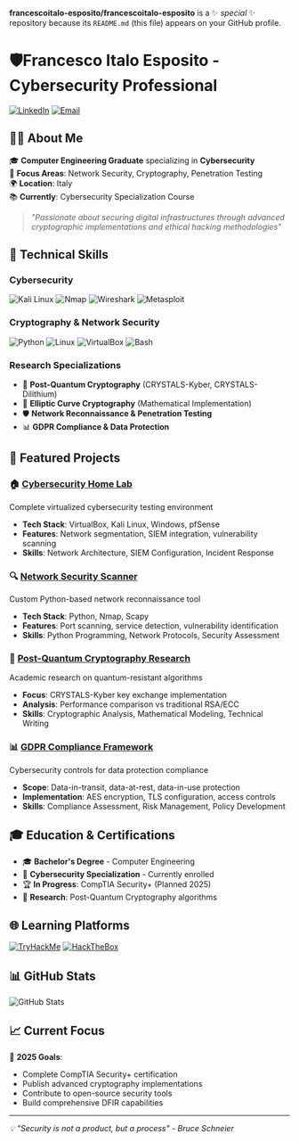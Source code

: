 **francescoitalo-esposito/francescoitalo-esposito** is a ✨ _special_ ✨ repository because its `README.md` (this file) appears on your GitHub profile.
# 🛡️Francesco Italo Esposito - Cybersecurity Professional

[![LinkedIn](https://img.shields.io/badge/LinkedIn-0077B5?style=for-the-badge&logo=linkedin&logoColor=white)](linkto:https://www.linkedin.com/in/francesco-italo-esposito-615b26387/)
[![Email](https://img.shields.io/badge/Email-D14836?style=for-the-badge&logo=gmail&logoColor=white)](mailto:francescoitaloesposito@gmail.com)

## 👨‍💻 About Me

🎓 **Computer Engineering Graduate** specializing in **Cybersecurity**  
🔐 **Focus Areas**: Network Security, Cryptography, Penetration Testing  
🌍 **Location**: Italy  
📚 **Currently**: Cybersecurity Specialization Course  

> *"Passionate about securing digital infrastructures through advanced cryptographic implementations and ethical hacking methodologies"*

## 🔧 Technical Skills

### **Cybersecurity**
![Kali Linux](https://img.shields.io/badge/Kali_Linux-557C94?style=flat&logo=kalilinux&logoColor=white)
![Nmap](https://img.shields.io/badge/Nmap-4682B4?style=flat&logo=nmap&logoColor=white)
![Wireshark](https://img.shields.io/badge/Wireshark-1679A7?style=flat&logo=wireshark&logoColor=white)
![Metasploit](https://img.shields.io/badge/Metasploit-2596CD?style=flat&logo=metasploit&logoColor=white)

### **Cryptography & Network Security**
![Python](https://img.shields.io/badge/Python-3776AB?style=flat&logo=python&logoColor=white)
![Linux](https://img.shields.io/badge/Linux-FCC624?style=flat&logo=linux&logoColor=black)
![VirtualBox](https://img.shields.io/badge/VirtualBox-183A61?style=flat&logo=virtualbox&logoColor=white)
![Bash](https://img.shields.io/badge/Bash-4EAA25?style=flat&logo=gnubash&logoColor=white)

### **Research Specializations**
- 🔐 **Post-Quantum Cryptography** (CRYSTALS-Kyber, CRYSTALS-Dilithium)
- 📐 **Elliptic Curve Cryptography** (Mathematical Implementation)
- 🛡️ **Network Reconnaissance & Penetration Testing**
- 📊 **GDPR Compliance & Data Protection**

## 📁 Featured Projects

### 🏠 [Cybersecurity Home Lab](./projects/home-lab)
Complete virtualized cybersecurity testing environment
- **Tech Stack**: VirtualBox, Kali Linux, Windows, pfSense
- **Features**: Network segmentation, SIEM integration, vulnerability scanning
- **Skills**: Network Architecture, SIEM Configuration, Incident Response

### 🔍 [Network Security Scanner](./projects/network-scanner)
Custom Python-based network reconnaissance tool
- **Tech Stack**: Python, Nmap, Scapy
- **Features**: Port scanning, service detection, vulnerability identification
- **Skills**: Python Programming, Network Protocols, Security Assessment

### 🔐 [Post-Quantum Cryptography Research](./projects/pqc-research)
Academic research on quantum-resistant algorithms
- **Focus**: CRYSTALS-Kyber key exchange implementation
- **Analysis**: Performance comparison vs traditional RSA/ECC
- **Skills**: Cryptographic Analysis, Mathematical Modeling, Technical Writing

### 📊 [GDPR Compliance Framework](./projects/gdpr-framework)
Cybersecurity controls for data protection compliance
- **Scope**: Data-in-transit, data-at-rest, data-in-use protection
- **Implementation**: AES encryption, TLS configuration, access controls
- **Skills**: Compliance Assessment, Risk Management, Policy Development

## 🎓 Education & Certifications

- 🎓 **Bachelor's Degree** - Computer Engineering
- 📜 **Cybersecurity Specialization** - Currently enrolled
- 🏆 **In Progress**: CompTIA Security+ (Planned 2025)
- 🔬 **Research**: Post-Quantum Cryptography algorithms

## 🌐 Learning Platforms

[![TryHackMe](https://img.shields.io/badge/TryHackMe-212C42?style=flat&logo=tryhackme&logoColor=white)](tuo-profilo-thm)
[![HackTheBox](https://img.shields.io/badge/HackTheBox-9FEF00?style=flat&logo=hackthebox&logoColor=black)](tuo-profilo-htb)

## 📊 GitHub Stats

![GitHub Stats](https://github-readme-stats.vercel.app/api?username=tuo-username&show_icons=true&theme=dark&hide_border=true)

## 📈 Current Focus

🎯 **2025 Goals**:
- Complete CompTIA Security+ certification
- Publish advanced cryptography implementations
- Contribute to open-source security tools
- Build comprehensive DFIR capabilities

---
*💡 "Security is not a product, but a process" - Bruce Schneier*

